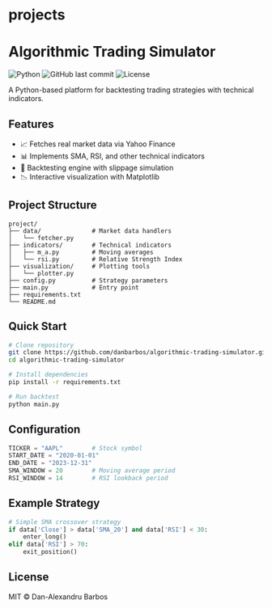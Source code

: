 # projects

# Algorithmic Trading Simulator

![Python](https://img.shields.io/badge/python-3.8+-blue)
![GitHub last commit](https://img.shields.io/github/last-commit/danbarbos/algorithmic-trading-simulator)
![License](https://img.shields.io/badge/license-MIT-green)

A Python-based platform for backtesting trading strategies with technical indicators.

## Features
- 📈 Fetches real market data via Yahoo Finance
- 📊 Implements SMA, RSI, and other technical indicators
- 🧪 Backtesting engine with slippage simulation
- 📉 Interactive visualization with Matplotlib

## Project Structure

```
project/
├── data/              # Market data handlers
│   └── fetcher.py
├── indicators/        # Technical indicators
│   ├── m_a.py         # Moving averages
│   └── rsi.py         # Relative Strength Index
├── visualization/     # Plotting tools
│   └── plotter.py
├── config.py          # Strategy parameters
├── main.py            # Entry point
├── requirements.txt
└── README.md
```

## Quick Start
```bash
# Clone repository
git clone https://github.com/danbarbos/algorithmic-trading-simulator.git
cd algorithmic-trading-simulator

# Install dependencies
pip install -r requirements.txt

# Run backtest
python main.py
```

## Configuration

```python
TICKER = "AAPL"        # Stock symbol
START_DATE = "2020-01-01"
END_DATE = "2023-12-31"
SMA_WINDOW = 20        # Moving average period
RSI_WINDOW = 14        # RSI lookback period
```

## Example Strategy

```python
# Simple SMA crossover strategy
if data['Close'] > data['SMA_20'] and data['RSI'] < 30:
    enter_long()
elif data['RSI'] > 70:
    exit_position()
```

## License

MIT © Dan-Alexandru Barbos



